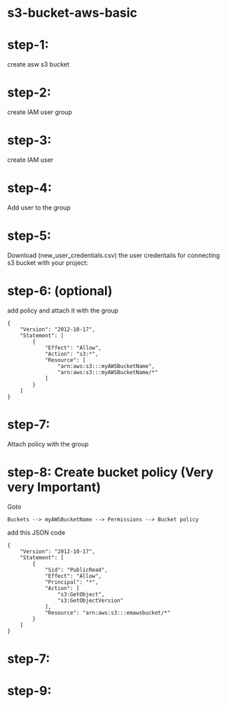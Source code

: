 # s3-bucket-aws-basic

# step-1:
create asw s3 bucket
# step-2:
create IAM user group
# step-3:
create IAM user
# step-4:
Add user to the group
# step-5:
Download (new_user_credentials.csv) the user credentails for connecting s3 bucket with your project:
# step-6: (optional)
add policy and attach it with the group

```
{
    "Version": "2012-10-17",
    "Statement": [
        {
            "Effect": "Allow",
            "Action": "s3:*",
            "Resource": [
                "arn:aws:s3:::myAWSBucketName",
                "arn:aws:s3:::myAWSBucketName/*"
            ]
        }
    ]
}

```
# step-7:
Attach policy with the group
# step-8: Create bucket policy (Very very Important)
Goto
```
Buckets --> myAWSBucketName --> Permissions --> Bucket policy
```
add this JSON code

```
{
    "Version": "2012-10-17",
    "Statement": [
        {
            "Sid": "PublicRead",
            "Effect": "Allow",
            "Principal": "*",
            "Action": [
                "s3:GetObject",
                "s3:GetObjectVersion"
            ],
            "Resource": "arn:aws:s3:::emawsbucket/*"
        }
    ]
}
```


# step-7:
# step-9:


